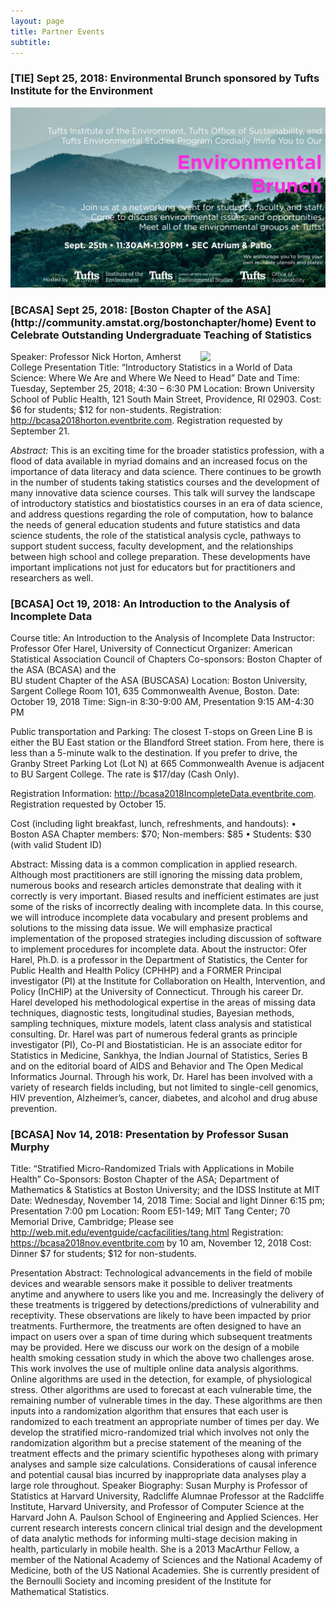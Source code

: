 ```yaml
---
layout: page
title: Partner Events
subtitle: 
---
```


<h3>[TIE] Sept 25, 2018: Environmental Brunch sponsored by Tufts Institute for the Environment</h3>

![](/img/partners/tie_env_brunch.jpg)

<h3>[BCASA] Sept 25, 2018: [Boston Chapter of the ASA](http://community.amstat.org/bostonchapter/home) Event to Celebrate Outstanding Undergraduate Teaching of Statistics</h3>

<p><img src="https://www.amherst.edu/system/files/styles/original/private/media/photo/1545596.jpg" width="200px" align="right">

Speaker: Professor Nick Horton, Amherst College 
Presentation Title: “Introductory Statistics in a World of Data Science: Where We Are and Where We Need to Head”
Date and Time:  Tuesday, September 25, 2018; 4:30 – 6:30 PM 
Location:  Brown University School of Public Health,  121 South Main Street, Providence, RI 02903. 
Cost: $6 for students; $12 for non-students. 
Registration: http://bcasa2018horton.eventbrite.com. Registration requested by September 21. 

<i>Abstract:</i> This is an exciting time for the broader statistics profession, with a flood of data available in myriad domains and an increased focus on the importance of data literacy and data science. There continues to be growth in the number of students taking statistics courses and the development of many innovative data science courses. This talk will survey the landscape of introductory statistics and biostatistics courses in an era of data science, and address questions regarding the role of computation, how to balance the needs of general education students and future statistics and data science students, the role of the statistical analysis cycle, pathways to support student success, faculty development, and the relationships between high school and college preparation. These developments have important implications not just for educators but for practitioners and researchers as well.</p>

<h3>[BCASA] Oct 19, 2018: An Introduction to the Analysis of Incomplete Data</h3>

Course title: An Introduction to the Analysis of Incomplete Data
Instructor: Professor Ofer Harel, University of Connecticut 
Organizer: American Statistical Association Council of Chapters
Co-sponsors: Boston Chapter of the ASA (BCASA) and the                        
BU student Chapter of the ASA (BUSCASA)
Location: Boston University, Sargent College Room 101, 635 Commonwealth Avenue, Boston. 
Date: October 19, 2018 
Time: Sign-in 8:30-9:00 AM, Presentation 9:15 AM-4:30 PM

Public transportation and Parking: The closest T-stops on Green Line B is either the BU East station or the Blandford Street station.  From here, there is less than a 5-minute walk to the destination. If you prefer to drive, the Granby Street Parking Lot (Lot N) at 665 Commonwealth Avenue is adjacent to BU Sargent College. The rate is $17/day (Cash Only). 

Registration Information: http://bcasa2018IncompleteData.eventbrite.com. 
Registration requested by October 15.

Cost (including light breakfast, lunch, refreshments, and handouts): 
•	Boston ASA Chapter members: $70; Non-members: $85
•	Students: $30 (with valid Student ID) 

Abstract: 
Missing data is a common complication in applied research. Although most practitioners are still ignoring the missing data problem, numerous books and research articles demonstrate that dealing with it correctly is very important. Biased results and inefficient estimates are just some of the risks of incorrectly dealing with incomplete data. In this course, we will introduce incomplete data vocabulary and present problems and solutions to the missing data issue. We will emphasize practical implementation of the proposed strategies including discussion of software to implement procedures for incomplete data.
About the instructor: 
Ofer Harel, Ph.D. is a professor in the Department of Statistics, the Center for Public Health and Health Policy (CPHHP) and a FORMER Principal investigator (PI) at the Institute for Collaboration on Health, Intervention, and Policy (InCHIP) at the University of Connecticut. Through his career Dr. Harel developed his methodological expertise in the areas of missing data techniques, diagnostic tests, longitudinal studies, Bayesian methods, sampling techniques, mixture models, latent class analysis and statistical consulting.  Dr. Harel was part of numerous federal grants as principle investigator (PI), Co-PI and Biostatistician. He is an associate editor for Statistics in Medicine, Sankhya, the Indian Journal of Statistics, Series B and on the editorial board of AIDS and Behavior and The Open Medical Informatics Journal. Through his work, Dr. Harel has been involved with a variety of research fields including, but not limited to single-cell genomics, HIV prevention, Alzheimer’s, cancer, diabetes, and alcohol and drug abuse prevention.

<h3>[BCASA] Nov 14, 2018: Presentation by Professor Susan Murphy</h3>

Title: “Stratified Micro-Randomized Trials with Applications in Mobile Health”
Co-Sponsors: Boston Chapter of the ASA; Department of Mathematics & Statistics at Boston University; and the IDSS Institute at MIT	 
Date: Wednesday, November 14, 2018
Time: Social and light Dinner 6:15 pm; Presentation 7:00 pm
Location: Room E51-149; MIT Tang Center; 70 Memorial Drive, Cambridge;
Please see http://web.mit.edu/eventguide/cacfacilities/tang.html
Registration:  https://bcasa2018nov.eventbrite.com by 10 am, November 12, 2018
Cost: Dinner $7 for students; $12 for non-students. 

Presentation Abstract:
Technological advancements in the field of mobile devices and wearable sensors make it possible to deliver treatments anytime and anywhere to users like you and me. Increasingly the delivery of these treatments is triggered by detections/predictions of vulnerability and receptivity. These observations are likely to have been impacted by prior treatments. Furthermore, the treatments are often designed to have an impact on users over a span of time during which subsequent treatments may be provided. Here we discuss our work on the design of a mobile health smoking cessation study in which the above two challenges arose. This work involves the use of multiple online data analysis algorithms. Online algorithms are used in the detection, for example, of physiological stress. Other algorithms are used to forecast at each vulnerable time, the remaining number of vulnerable times in the day. These algorithms are then inputs into a randomization algorithm that ensures that each user is randomized to each treatment an appropriate number of times per day. We develop the stratified micro-randomized trial which involves not only the randomization algorithm but a precise statement of the meaning of the treatment effects and the primary scientific hypotheses along with primary analyses and sample size calculations. Considerations of causal inference and potential causal bias incurred by inappropriate data analyses play a large role throughout.
Speaker Biography:
Susan Murphy is Professor of Statistics at Harvard University, Radcliffe Alumnae Professor at the Radcliffe Institute, Harvard University, and Professor of Computer Science at the Harvard John A. Paulson School of Engineering and Applied Sciences.  Her current research interests concern clinical trial design and the development of data analytic methods for informing multi-stage decision making in health, particularly in mobile health.   She is a 2013 MacArthur Fellow, a member of the National Academy of Sciences and the National Academy of Medicine, both of the US National Academies.   She is currently president of the Bernoulli Society and incoming president of the Institute for Mathematical Statistics.





